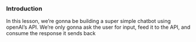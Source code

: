 ### Introduction

In this lesson, we’re gonna be building a super simple chatbot using openAI’s API. We’re only gonna ask the user for input, feed it to the API, and consume the response it sends back
